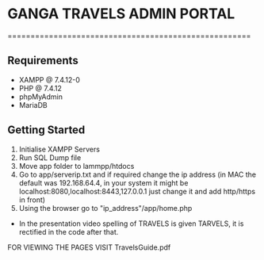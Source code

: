 # GANGA TRAVELS ADMIN PORTAL
=====================================================
## Requirements
* XAMPP @ 7.4.12-0
* PHP @ 7.4.12
* phpMyAdmin
* MariaDB

## Getting Started
1. Initialise XAMPP Servers
2. Run SQL Dump file
3. Move app folder to lammpp/htdocs
3. Go to app/serverip.txt and if required change the ip address (in MAC the default was 192.168.64.4, in your system it might be localhost:8080,localhost:8443,127.0.0.1 just change it and add http/https in front)
4. Using the browser go to "ip_address"/app/home.php

* In the presentation video spelling of TRAVELS is given TARVELS, it is rectified in the code after that.

FOR VIEWING THE PAGES VISIT TravelsGuide.pdf
